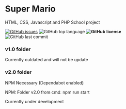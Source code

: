 # Super Mario
HTML, CSS, Javascript and PHP School project

[![GitHub issues](https://img.shields.io/github/issues/ItzDavi/JS-Super-Mario)](https://github.com/ItzDavi/JS-Super-Mario/issues) ![GitHub top language](https://img.shields.io/github/languages/top/ItzDavi/JS-Super-Mario) **![GitHub license](https://img.shields.io/github/license/ItzDavi/JS-Super-Mario)** ![GitHub last commit](https://img.shields.io/github/last-commit/ItzDavi/JS-Super-Mario)

### v1.0 folder


Currently outdated and will not be update


### v2.0 folder


NPM Necessary (Dependabot enabled)


NPM: Folder v2.0 from cmd:   npm run start


Currently under development
